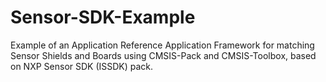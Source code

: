 # Sensor-SDK-Example
Example of an Application Reference Application Framework for matching Sensor Shields and Boards using CMSIS-Pack and CMSIS-Toolbox, based on NXP Sensor SDK (ISSDK) pack.
